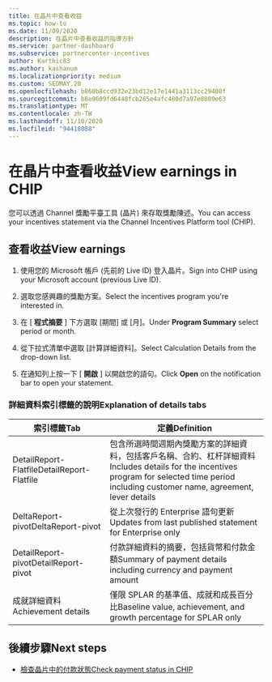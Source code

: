 ```yaml
---
title: 在晶片中查看收益
ms.topic: how-to
ms.date: 11/09/2020
description: 在晶片中查看收益的指導方針
ms.service: partner-dashboard
ms.subservice: partnercenter-incentives
author: Karthic83
ms.author: kashanum
ms.localizationpriority: medium
ms.custom: SEOMAY.20
ms.openlocfilehash: b860b8ccd932e23bd12e17e1441a3113cc29400f
ms.sourcegitcommit: b8e9609fd6448fcb265e4afc480d7a97e8009e63
ms.translationtype: MT
ms.contentlocale: zh-TW
ms.lasthandoff: 11/10/2020
ms.locfileid: "94418088"
---
```

# <a name="view-earnings-in-chip"></a><span data-ttu-id="9a652-103">在晶片中查看收益</span><span class="sxs-lookup"><span data-stu-id="9a652-103">View earnings in CHIP</span></span>

<span data-ttu-id="9a652-104">您可以透過 Channel 獎勵平臺工具 (晶片) 來存取獎勵陳述。</span><span class="sxs-lookup"><span data-stu-id="9a652-104">You can access your incentives statement via the Channel Incentives Platform tool (CHIP).</span></span>

## <a name="view-earnings"></a><span data-ttu-id="9a652-105">查看收益</span><span class="sxs-lookup"><span data-stu-id="9a652-105">View earnings</span></span>

1. <span data-ttu-id="9a652-106">使用您的 Microsoft 帳戶 (先前的 Live ID) 登入晶片。</span><span class="sxs-lookup"><span data-stu-id="9a652-106">Sign into CHIP using your Microsoft account (previous Live ID).</span></span>

2. <span data-ttu-id="9a652-107">選取您感興趣的獎勵方案。</span><span class="sxs-lookup"><span data-stu-id="9a652-107">Select the incentives program you're interested in.</span></span>

3. <span data-ttu-id="9a652-108">在 [ **程式摘要** ] 下方選取 [期間] 或 [月]。</span><span class="sxs-lookup"><span data-stu-id="9a652-108">Under **Program Summary** select period or month.</span></span> 
1. <span data-ttu-id="9a652-109">從下拉式清單中選取 [計算詳細資料]。</span><span class="sxs-lookup"><span data-stu-id="9a652-109">Select Calculation Details from the drop-down list.</span></span>
1.  <span data-ttu-id="9a652-110">在通知列上按一下 [ **開啟** ] 以開啟您的語句。</span><span class="sxs-lookup"><span data-stu-id="9a652-110">Click **Open** on the notification bar  to open your statement.</span></span>

### <a name="explanation-of-details-tabs"></a><span data-ttu-id="9a652-111">詳細資料索引標籤的說明</span><span class="sxs-lookup"><span data-stu-id="9a652-111">Explanation of details tabs</span></span>

|<span data-ttu-id="9a652-112">**索引標籤**</span><span class="sxs-lookup"><span data-stu-id="9a652-112">**Tab**</span></span>|<span data-ttu-id="9a652-113">**定義**</span><span class="sxs-lookup"><span data-stu-id="9a652-113">**Definition**</span></span>|
|-------------|--------------------------|
|<span data-ttu-id="9a652-114">DetailReport-Flatfile</span><span class="sxs-lookup"><span data-stu-id="9a652-114">DetailReport-Flatfile</span></span>|<span data-ttu-id="9a652-115">包含所選時間週期內獎勵方案的詳細資料，包括客戶名稱、合約、杠杆詳細資料</span><span class="sxs-lookup"><span data-stu-id="9a652-115">Includes details for the incentives program for selected time period including customer name, agreement, lever details</span></span>|
|<span data-ttu-id="9a652-116">DeltaReport-pivot</span><span class="sxs-lookup"><span data-stu-id="9a652-116">DeltaReport-pivot</span></span>|<span data-ttu-id="9a652-117">從上次發行的 Enterprise 語句更新</span><span class="sxs-lookup"><span data-stu-id="9a652-117">Updates from last published statement for Enterprise only</span></span>|
|<span data-ttu-id="9a652-118">DetailReport-pivot</span><span class="sxs-lookup"><span data-stu-id="9a652-118">DetailReport-pivot</span></span>|<span data-ttu-id="9a652-119">付款詳細資料的摘要，包括貨幣和付款金額</span><span class="sxs-lookup"><span data-stu-id="9a652-119">Summary of payment details including currency and payment amount</span></span>|
|<span data-ttu-id="9a652-120">成就詳細資料</span><span class="sxs-lookup"><span data-stu-id="9a652-120">Achievement details</span></span>|<span data-ttu-id="9a652-121">僅限 SPLAR 的基準值、成就和成長百分比</span><span class="sxs-lookup"><span data-stu-id="9a652-121">Baseline value, achievement, and growth percentage for SPLAR only</span></span>|

## <a name="next-steps"></a><span data-ttu-id="9a652-122">後續步驟</span><span class="sxs-lookup"><span data-stu-id="9a652-122">Next steps</span></span>

- [<span data-ttu-id="9a652-123">檢查晶片中的付款狀態</span><span class="sxs-lookup"><span data-stu-id="9a652-123">Check payment status in CHIP</span></span>](chip-payment-status.md)